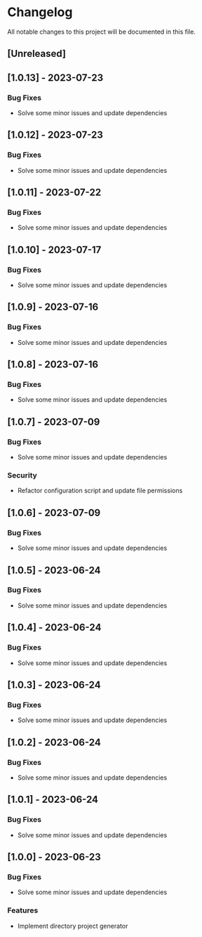 # Changelog

All notable changes to this project will be documented in this file.

## [Unreleased]
## [1.0.13] - 2023-07-23

### Bug Fixes

- Solve some minor issues and update dependencies

## [1.0.12] - 2023-07-23

### Bug Fixes

- Solve some minor issues and update dependencies

## [1.0.11] - 2023-07-22

### Bug Fixes

- Solve some minor issues and update dependencies

## [1.0.10] - 2023-07-17

### Bug Fixes

- Solve some minor issues and update dependencies

## [1.0.9] - 2023-07-16

### Bug Fixes

- Solve some minor issues and update dependencies

## [1.0.8] - 2023-07-16

### Bug Fixes

- Solve some minor issues and update dependencies

## [1.0.7] - 2023-07-09

### Bug Fixes

- Solve some minor issues and update dependencies

### Security

- Refactor configuration script and update file permissions

## [1.0.6] - 2023-07-09

### Bug Fixes

- Solve some minor issues and update dependencies

## [1.0.5] - 2023-06-24

### Bug Fixes

- Solve some minor issues and update dependencies

## [1.0.4] - 2023-06-24

### Bug Fixes

- Solve some minor issues and update dependencies

## [1.0.3] - 2023-06-24

### Bug Fixes

- Solve some minor issues and update dependencies

## [1.0.2] - 2023-06-24

### Bug Fixes

- Solve some minor issues and update dependencies

## [1.0.1] - 2023-06-24

### Bug Fixes

- Solve some minor issues and update dependencies

## [1.0.0] - 2023-06-23

### Bug Fixes

- Solve some minor issues and update dependencies

### Features

- Implement directory project generator

<!-- generated by git-cliff -->

